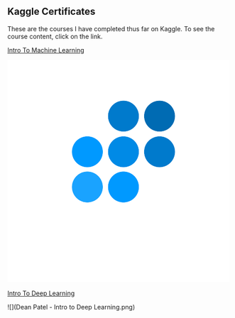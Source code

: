 ## Kaggle Certificates

These are the courses I have completed thus far on Kaggle. To see the course content, click on the link.

[Intro To Machine Learning](https://www.kaggle.com/learn/intro-to-machine-learning)

![](https://github.com/deanpatel2/deanpatel2.github.io/blob/main/DP_Logo.png)

[Intro To Deep Learning](https://www.kaggle.com/learn/intro-to-deep-learning)

![](Dean Patel - Intro to Deep Learning.png)

